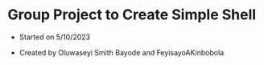 # Group Project to Create Simple Shell


- Started on 5/10/2023

- Created by Oluwaseyi Smith Bayode and FeyisayoAKinbobola
